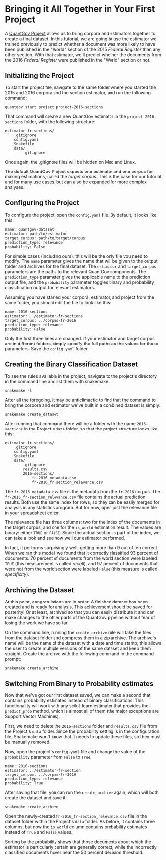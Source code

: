 # Bringing it All Together in Your First Project

A [QuantGov Project](../project.markdown) allows us to bring corpora and
estimators together to create a final dataset. In this tutorial, we are going
to use the estimator we trained previously to predict whether a document was
more likely to have been published in the "World" section of the 2015 *Federal
Register* than any other section. With that estimator, we'll predict whether
the documents from the 2016 *Federal Register* were published in the "World"
section or not.

## Initializing the Project

To start the project file, navigate to the same folder where you started the
2015 and 2016 corpora and the section estimator, and run the following command:

``` {.bash}
quantgov start project project-2016-sections
```

That command will create a new QuantGov estimator in the
`project-2016-sections` folder, with the following structure:

    estimator-fr-sections/
        .gitignore
        config.yaml
        Snakefile
        data/
            .gitignore

Once again, the .gitignore files will be hidden on Mac and Linux.

The default QuantGov Project expects one estimator and one corpus for making
estimations, called the *target corpus*. This is the case for our tutorial and
for many use cases, but can also be expanded for more complex analyses.

## Configuring the Project

To configure the project, open the `config.yaml` file. By default, it looks
like this:

``` {.yaml}
name: quantgov-dataset
estimator: path/to/estimator
target_corpus: path/to/target/corpus
prediction_type: relevance
probability: False
```

For simple cases (including ours), this will be the only file you need to
modify. The `name` parameter gives the name that will be given to the output
folder and archives for the final dataset. The `estimator` and `target_corpus`
parameters are the paths to the relevant QuantGov components. The
`prediction_type` parameter gives the applicable name to the prediction output
file, and the `probability` parameter toggles binary and probability
classification output for relevant estimators.

Assuming you have started your corpora, estimator, and project from the same
folder, you should edit the file to look like this:

``` {.yaml}
name: 2016-sections
estimator: ../estimator-fr-sections
target_corpus: ../corpus-fr-2016
prediction_type: relevance
probability: False
```

Only the first three lines are changed. If your estimator and target corpus are
in different folders, simply specify the full paths as the values for those
parameters. Save the `config.yaml` folder.

## Creating the Binary Classification Dataset

To see the rules available in the project, navigate to the project's directory
in the command line and list them with snakemake:

``` {.bash}
snakemake -l
```

After all the foregoing, it may be anticlimactic to find that the command to
bring the corpora and estimator we've built in a combined dataset is simply:

``` {.bash}
snakemake create_dataset
```

After running that command there will be a folder with the name `2016-sections`
in the Project's `data` folder, so that the project structure looks like this:

    estimator-fr-sections/
        .gitignore
        config.yaml
        Snakefile
        data/
            .gitignore
            results.csv
            2016-sections/
                fr-2016_metadata.csv
                fr-2016_fr-section_relevance.csv

The `fr-2016_metadata.csv` file is the metadata from the `fr-2016` corpus. The
`fr-2016_fr-section_relevance.csv` file contains the actual prediction results.
Both use the same index for rows, so they can be easily merged for analysis in
any statistics program. But for now, open just the relevance file in your
spreadsheet editor.

The relevance file has three columns: two for the index of the documents in the
target corpus, and one for the `is_world` estimation result. The values are
binary: either `TRUE` or `FALSE`. Since the actual section is part of the
index, we can take a look and see how well our estimator performed.

In fact, it performs surprisingly well, getting more than 9 out of ten correct.
When we ran this model, we found that it correctly classified 93 percent of
documents. 70 percent of documents from the world section were labeled `TRUE`
(this measurement is called *recall*), and 97 percent of documents that were
not from the world section were labeled `False` (this measure is called
*specificity*).

## Archiving the Dataset

At this point, congratulations are in order. A finished dataset has been
created and is ready for analysis. This achievement should be saved for
posterity! Or at least, archived so that you can easily distribute it and can
make changes to the other parts of the QuantGov pipeline without fear of losing
the work we have so far.

On the command line, running the `create archive` rule will take the files from
the dataset folder and compress them in a zip archive. The archive's name will
be the name of the dataset with a date and time stamp; this allows the user to
create multiple versions of the same dataset and keep them straight. Create the
archive with the following command in the command prompt:

``` {.bash}
snakemake create_archive
```

## Switching From Binary to Probability estimates

Now that we've got our first dataset saved, we can make a second that contains
probability estimates instead of binary classifications. This functionality
will work with any scikit-learn estimator that provides the `predict_prob`
method, which is almost all of them (the major exceptions are Support Vector
Machines).

First, we need to delete the `2016-sections` folder and `results.csv` file from
the Project's `data` folder. Since the probability setting is in the
configuration file, Snakemake won't know that it needs to update these files,
so they must be manually removed.

Now, open the project's `config.yaml` file and change the value of the
`probability` parameter from `False` to `True`.

``` {.yaml}
name: 2016-sections
estimator: ../estimator-fr-section
target_corpus: ../corpus-fr-2016
prediction_type: relevance
probability: True
```

After saving that file, you can run the `create_archive` again, which will both
create the dataset and save it:

``` {.bash}
snakemake create_archive
```

Open the newly-created `fr-2016_fr-section_relevance.csv` file in the dataset
folder within the Project's `data` folder. As before, it contains three
columns, but now the `is_world` column contains probability estimates instead
of `True` and `False` values.

Sorting by the probability shows that those documents about which the estimator
is particularly certain are generally correct, while the incorrectly classified
documents hover near the 50 percent decision threshold.

